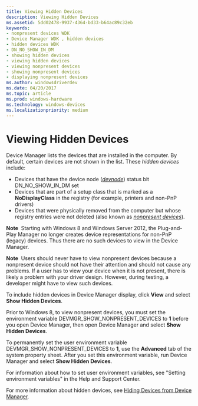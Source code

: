 ```yaml
---
title: Viewing Hidden Devices
description: Viewing Hidden Devices
ms.assetid: 5dd02478-9937-4364-bd33-b64ac89c32eb
keywords:
- nonpresent devices WDK
- Device Manager WDK , hidden devices
- hidden devices WDK
- DN_NO_SHOW_IN_DM
- showing hidden devices
- viewing hidden devices
- viewing nonpresent devices
- showing nonpresent devices
- displaying nonpresent devices
ms.author: windowsdriverdev
ms.date: 04/20/2017
ms.topic: article
ms.prod: windows-hardware
ms.technology: windows-devices
ms.localizationpriority: medium
---
```


# Viewing Hidden Devices





Device Manager lists the devices that are installed in the computer. By default, certain devices are not shown in the list. These *hidden devices* include:

* Devices that have the device node ([*devnode*](https://msdn.microsoft.com/library/windows/hardware/ff556277#wdkgloss-devnode)) status bit DN_NO_SHOW_IN_DM set
* Devices that are part of a setup class that is marked as a **NoDisplayClass** in the registry (for example, printers and non-PnP drivers)
* Devices that were physically removed from the computer but whose registry entries were not deleted (also known as [*nonpresent devices*](https://msdn.microsoft.com/library/windows/hardware/ff556313#wdkgloss-nonpresent-device)).

**Note**  Starting with Windows 8 and Windows Server 2012, the Plug-and-Play Manager no longer creates device representations for non-PnP (legacy) devices. Thus there are no such devices to view in the Device Manager.

**Note**  Users should never have to view nonpresent devices because a nonpresent device should not have their attention and should not cause any problems. If a user has to view your device when it is not present, there is likely a problem with your driver design. However, during testing, a developer might have to view such devices. 

To include hidden devices in Device Manager display, click **View** and select **Show Hidden Devices**.

Prior to Windows 8, to view nonpresent devices, you must set the environment variable DEVMGR_SHOW_NONPRESENT_DEVICES to **1** before you open Device Manager, then open Device Manager and select **Show Hidden Devices**.

To permanently set the user environment variable DEVMGR_SHOW_NONPRESENT_DEVICES to **1**, use the **Advanced** tab of the system property sheet. After you set this environment variable, run Device Manager and select **Show Hidden Devices**.

For information about how to set user environment variables, see "Setting environment variables" in the Help and Support Center.

For more information about hidden devices, see [Hiding Devices from Device Manager](https://msdn.microsoft.com/library/windows/hardware/ff547032).

 

 





